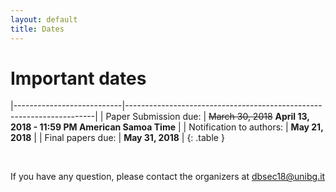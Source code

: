 ```yaml
---
layout: default
title: Dates
---
```


# Important dates

|---------------------------|----------------------------------------------------------------------|
| Paper Submission due:     | ~~March 30, 2018~~ **April 13, 2018 - 11:59 PM American Samoa Time** |
| Notification to authors:  | **May 21, 2018**                                                     |
| Final papers due:         | **May 31, 2018**                                                     |
{: .table }

<br>

If you have any question, please contact the organizers at [dbsec18@unibg.it](mailto:dbsec18@unibg.it)
